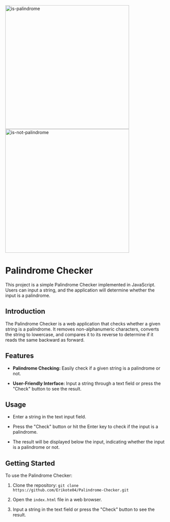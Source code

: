 <img width="390" alt="is-palindrome" src="https://github.com/Erikote04/Palindrome-Checker/assets/126704751/61453503-aa3f-411c-9ba2-2f92706be0b7">
<img width="390" alt="is-not-palindrome" src="https://github.com/Erikote04/Palindrome-Checker/assets/126704751/c71b826e-0609-4729-a89a-e225c3e13333">

# Palindrome Checker

This project is a simple Palindrome Checker implemented in JavaScript. Users can input a string, and the application will determine whether the input is a palindrome.

## Introduction

The Palindrome Checker is a web application that checks whether a given string is a palindrome. It removes non-alphanumeric characters, converts the string to lowercase, and compares it to its reverse to determine if it reads the same backward as forward.

## Features

- **Palindrome Checking:** Easily check if a given string is a palindrome or not.

- **User-Friendly Interface:** Input a string through a text field or press the "Check" button to see the result.

## Usage

- Enter a string in the text input field.

- Press the "Check" button or hit the Enter key to check if the input is a palindrome.

- The result will be displayed below the input, indicating whether the input is a palindrome or not.

## Getting Started

To use the Palindrome Checker:

1. Clone the repository: `git clone https://github.com/Erikote04/Palindrome-Checker.git`

2. Open the `index.html` file in a web browser.

3. Input a string in the text field or press the "Check" button to see the result.
